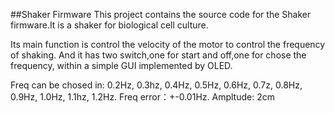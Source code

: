 ##Shaker Firmware
This project contains the source code for the Shaker firmware.It is a shaker for biological cell culture.

Its main function is control the velocity of the motor to control the frequency of shaking.
And it has two switch,one for start and off,one for chose the frequency, within a simple GUI
implemented by OLED.

Freq can be chosed in: 0.2Hz, 0.3hz, 0.4Hz, 0.5Hz, 0.6Hz, 0.7z, 0.8Hz, 0.9Hz, 1.0Hz, 1.1hz, 1.2Hz.
Freq error：+-0.01Hz.
Ampltude: 2cm


